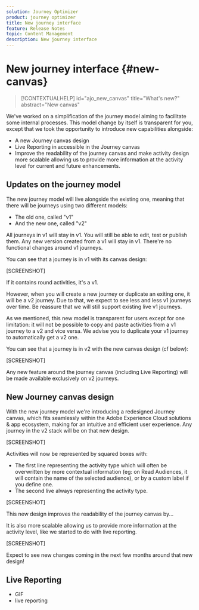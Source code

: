 ```yaml
---
solution: Journey Optimizer
product: journey optimizer
title: New journey interface
feature: Release Notes
topic: Content Management
description: New journey interface
---
```

# New journey interface {#new-canvas}

>[!CONTEXTUALHELP]
>id="ajo_new_canvas"
>title="What's new?"
>abstract="New canvas"

We've worked on a simplification of the journey model aiming to facilitate some internal processes. This model change by itself is transparent for you, except that we took the opportunity to introduce new capabilities alongside: 

* A new Journey canvas design
* Live Reporting in accessible in the Journey canvas
* Improve the readability of the journey canvas and make activity design more scalable allowing us to provide more information at the activity level for current and future enhancements.

## Updates on the journey model

The new journey model will live alongside the existing one, meaning that there will be journeys using two different models:

* The old one, called "v1"
* And the new one, called "v2"

All journeys in v1 will stay in v1. You will still be able to edit, test or publish them. Any new version created from a v1 will stay in v1. There're no functional changes around v1 journeys.

You can see that a journey is in v1 with its canvas design:

[SCREENSHOT]

If it contains round activities, it's a v1.

However, when you will create a new journey or duplicate an exiting one, it will be a v2 journey. Due to that, we expect to see less and less v1 journeys over time. Be reassure that we will still support existing live v1 journeys.

As we mentioned, this new model is transparent for users except for one limitation: it will not be possible to copy and paste activities from a v1 journey to a v2 and vice versa. We advise you to duplicate your v1 journey to automatically get a v2 one.

You can see that a journey is in v2 with the new canvas design (cf below):

[SCREENSHOT]

Any new feature around the journey canvas (including Live Reporting) will be made available exclusively on v2 journeys.

## New Journey canvas design

With the new journey model we're introducing a redesigned Journey canvas, which fits seamlessly within the Adobe Experience Cloud solutions & app ecosystem, making for an intuitive and efficient user experience. Any journey in the v2 stack will be on that new design.

[SCREENSHOT]

Activities will now be represented by squared boxes with:

* The first line representing the activity type which will often be overwritten by more contextual information (eg: on Read Audiences, it will contain the name of the selected audience), or by a custom label if you define one. 
* The second live always representing the activity type.

[SCREENSHOT]

This new design improves the readability of the journey canvas by...

It is also more scalable allowing us to provide more information at the activity level, like we started to do with live reporting.

[SCREENSHOT]

Expect to see new changes coming in the next few months around that new design!

## Live Reporting

* GIF
* live reporting